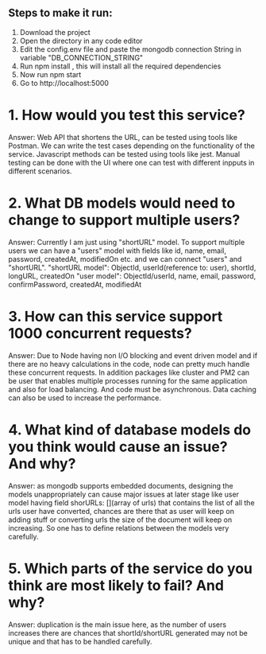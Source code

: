## Steps to make it run:

1) Download the project
2) Open the directory in any code editor
3) Edit the config.env file and paste the mongodb connection String in variable "DB_CONNECTION_STRING"
4) Run npm install , this will install all the required dependencies
5) Now run npm start
6) Go to http://localhost:5000





# 1. How would you test this service?
Answer: Web API that shortens the URL, can be tested using tools like Postman. We can write the test cases depending on the functionality of the service.
Javascript methods can be tested using tools like jest. 
Manual testing can be done with the UI where one can test with different inpputs in different scenarios.

# 2. What DB models would need to change to support multiple users?
Answer: Currently I am just using "shortURL" model. To support multiple users we can have a "users" model with fields like id, name, email, password, createdAt, modifiedOn
etc. and we can connect "users" and "shortURL".
"shortURL model": ObjectId, userId(reference to: user), shortId, longURL, createdOn
"user model": ObjectId/userId, name, email, password, confirmPassword, createdAt, modifiedAt

# 3. How can this service support 1000 concurrent requests?
Answer: Due to Node having non I/O blocking and event driven model and if there are no heavy calculations in the code, node can pretty much handle these concurrent requests.
In addition packages like cluster and PM2 can be user that enables multiple processes running for the same application and also for load balancing. And code must be asynchronous.
Data caching can also be used to increase the performance.

# 4. What kind of database models do you think would cause an issue? And why?
Answer: as mongodb supports embedded documents, designing the models unappropriately can cause major issues at later stage like 
user model having field shorURLs: [](array of urls) that contains the list of all the urls user have converted, chances are there that as user will keep on adding stuff or converting urls
the size of the document will keep on increasing. So one has to define relations between the models very carefully.

# 5. Which parts of the service do you think are most likely to fail? And why?
Answer: duplication is the main issue here, as the number of users increases there are chances that shortId/shortURL generated may not be unique and that has to be handled carefully.

